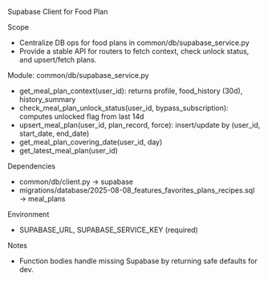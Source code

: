 Supabase Client for Food Plan

Scope
- Centralize DB ops for food plans in common/db/supabase_service.py
- Provide a stable API for routers to fetch context, check unlock status, and upsert/fetch plans.

Module: common/db/supabase_service.py
- get_meal_plan_context(user_id): returns profile, food_history (30d), history_summary
- check_meal_plan_unlock_status(user_id, bypass_subscription): computes unlocked flag from last 14d
- upsert_meal_plan(user_id, plan_record, force): insert/update by (user_id, start_date, end_date)
- get_meal_plan_covering_date(user_id, day)
- get_latest_meal_plan(user_id)

Dependencies
- common/db/client.py → supabase
- migrations/database/2025-08-08_features_favorites_plans_recipes.sql → meal_plans

Environment
- SUPABASE_URL, SUPABASE_SERVICE_KEY (required)

Notes
- Function bodies handle missing Supabase by returning safe defaults for dev.

